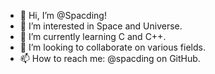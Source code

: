 - 👋 Hi, I’m @Spacding!
- 👀 I’m interested in Space and Universe.
- 🌱 I’m currently learning C and C++.
- 💞️ I’m looking to collaborate on various fields.
- 📫 How to reach me: @spacding on GitHub.

<!---
Spacding/Spacding is a ✨ special ✨ repository because its `README.md` (this file) appears on your GitHub profile.
You can click the Preview link to take a look at your changes.
--->
